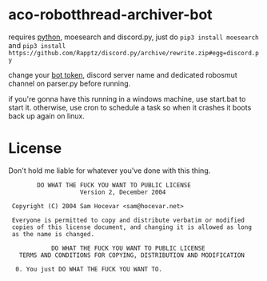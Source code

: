 # aco-robotthread-archiver-bot

requires [python](https://www.python.org/downloads/release/python-372/), moesearch and discord.py, just do `pip3 install moesearch` and `pip3 install https://github.com/Rapptz/discord.py/archive/rewrite.zip#egg=discord.py`

change your [bot token](https://discordapp.com/developers/applications/), discord server name and dedicated robosmut channel on parser.py before running.

if you're gonna have this running in a windows machine, use start.bat to start it. otherwise, use cron to schedule a task so when it crashes it boots back up again on linux.


# License
Don't hold me liable for whatever you've done with this thing.
```
        DO WHAT THE FUCK YOU WANT TO PUBLIC LICENSE 
                    Version 2, December 2004 

 Copyright (C) 2004 Sam Hocevar <sam@hocevar.net> 

 Everyone is permitted to copy and distribute verbatim or modified 
 copies of this license document, and changing it is allowed as long 
 as the name is changed. 

            DO WHAT THE FUCK YOU WANT TO PUBLIC LICENSE 
   TERMS AND CONDITIONS FOR COPYING, DISTRIBUTION AND MODIFICATION 

  0. You just DO WHAT THE FUCK YOU WANT TO.
  ```
